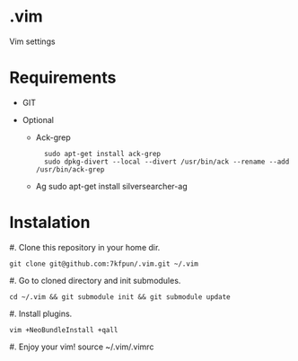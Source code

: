 .vim
====

Vim settings

Requirements
============

* GIT

* Optional

    * Ack-grep

            sudo apt-get install ack-grep
            sudo dpkg-divert --local --divert /usr/bin/ack --rename --add /usr/bin/ack-grep

    * Ag
            sudo apt-get install silversearcher-ag

Instalation
===========

#. Clone this repository in your home dir.

    git clone git@github.com:7kfpun/.vim.git ~/.vim

#. Go to cloned directory and init submodules.

    cd ~/.vim && git submodule init && git submodule update

#. Install plugins.

    vim +NeoBundleInstall +qall

#. Enjoy your vim!
    source ~/.vim/.vimrc
